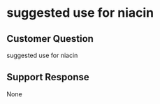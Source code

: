 # suggested use for niacin

## Customer Question

suggested use for niacin

## Support Response

None
